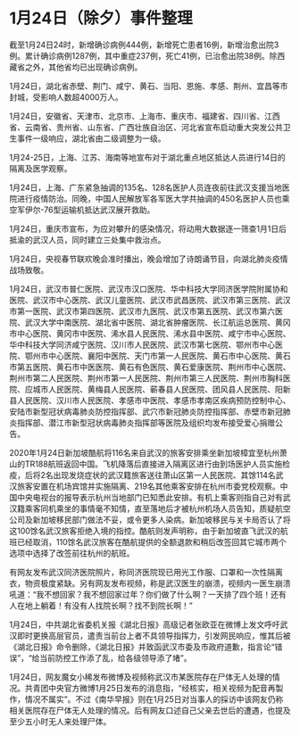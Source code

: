 # 1月24日（除夕）事件整理

截至1月24日24时，新增确诊病例444例，新增死亡患者16例，新增治愈出院3例。累计确诊病例1287例，其中重症237例，死亡41例，已治愈出院38例。除西藏省之外，其他省均已出现确诊病例。

1月24日，湖北省赤壁、荆门、咸宁、黄石、当阳、恩施、孝感、荆州、宜昌等市封城，受影响人数超4000万人。

1月24日，安徽省、天津市、北京市、上海市、重庆市、福建省、四川省、江西省、云南省、贵州省、山东省、广西壮族自治区、河北省宣布启动重大突发公共卫生事件一级响应，湖北省由二级调整为一级。

1月24-25日，上海、江苏、海南等地宣布对于湖北重点地区抵达人员进行14日的隔离及医学观察。

1月24日，上海、广东紧急抽调的135名、128名医护人员连夜前往武汉支援当地医院进行疫情防治。同晚，中国人民解放军各军医大学共抽调的450名医护人员也乘空军伊尔-76型运输机抵达武汉展开救助。

1月24日，重庆市宣布，为应对攀升的感染情况，将动用大数据逐一筛查1月1日后抵渝的武汉人员，同时建立三处集中救治点。

1月24日，央视春节联欢晚会准时播出，晚会增加了诗朗诵节目，向湖北肺炎疫情战场致敬。

1月24日，武汉市普仁医院、武汉市汉口医院、华中科技大学同济医学院附属协和医院、武汉市中心医院、武汉儿童医院、武汉市武昌医院、武汉市第三医院、武汉市第一医院、武汉市第四医院、武汉市九医院、武汉市第五医院、武汉市第六医院、武汉大学中南医院、湖北省中医院、湖北省肿瘤医院、长江航运总医院、黄冈市中心医院、黄冈市中医院、浠水县人民医院、浠水县中医院、咸宁市中心医院、华中科技大学同济咸宁医院、汉川市人民医院、武汉市第七医院、鄂州市中心医院、鄂州市中心医院、襄阳中医院、天门市第一人民医院、黄石市中心医院、黄石市第五医院、黄石市中医医院、黄石有色医院、黄石爱康医院、荆州市中心医院、荆州市第二人民医院、荆州市第一人民医院、荆州市第三人民医院、荆州市胸科医院、应城市人民医院、黄梅县人民医院、蕲春县人民医院、团风县人民医院、阳新县人民医院、汉川市人民医院、孝感市中医院、孝感市孝南区疾病预防控制中心、安陆市新型冠状病毒肺炎防控指挥部、武穴市新冠肺炎防控指挥部、赤壁市新冠肺炎指挥部、潜江市新型冠状病毒肺炎指挥部等医院及组织均发布接受爱心捐赠公告。

2020年1月24日新加坡酷航将116名来自武汉的旅客安排乘坐新加坡樟宜至杭州萧山的TR188航班返回中国。飞机降落后直接进入隔离区进行由到场医护人员实施检疫，后将2名出现发烧症状的武汉籍旅客送往萧山区第一人民医院、其馀114名武汉旅客安置在机场宾馆并实施隔离、219名其他乘客安排在杭州市委党校观察。中国中央电视台的报导表示杭州当地部门已知悉此安排。有机上乘客则指自己对有武汉籍乘客同机乘坐的事情毫不知情，直至落地后才被杭州机场人员告知，质疑航空公司及新加坡移民部门做法不妥，或令更多人染病。新加坡移民与关卡局否认了将这100馀名武汉旅客拒绝入境的指控。酷航则发声明称，由于新加坡直飞武汉的航班已经取消，110馀名武汉旅客在酷航提供的全额退款和稍后改签回其它城市两个选项中选择了改签前往杭州的航班。

有网友发布武汉同济医院照片，称同济医院现已用光工作服、口罩和一次性隔离衣，物资极度紧缺。另有网友发布视频，称是武汉医生的崩溃，视频内一医生崩溃吼道：“我不想回家？我不想回家过年？你们做了什么啊？一天排了四个班！还有人在地上躺着！有没有人找院长啊？找不到院长啊！”

1月24日，中共湖北省委机关报《湖北日报》高级记者张欧亚在微博上发文呼吁武汉即时更换高层官员，遣责当前台上者不具领导指挥力，引发网民响应，惟其后被《湖北日报》命令删除，《湖北日报》并致函武汉市委及市政府道歉，指言论“错误”，“给当前防控工作添了乱，给各级领导添了堵”。

1月24日，网友魔女小稀发布微博及视频称武汉市某医院存在尸体无人处理的情况。共青团中央官方微博1月25日发布的消息指，“经核实，相关视频为配音再製作，情况不属实”。不过《南华早报》则在1月25日对当事人的採访中该网友仍称相关医院存在尸体无人处理的情况。后有网友口述自己父亲去世后的遭遇，也提及至少五小时无人来处理尸体。
